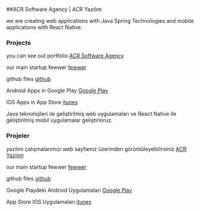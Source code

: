 
##ACR Software Agency | ACR Yazılım   

we are creating web applications with Java Spring Technologies and mobile applications with React Native. 

### Projects

you can see out portfolio
[ACR Software Agency](http://www.acryazilim.com)

our main startup fewwer
[fewwer](https://www.fewwer.com)

github files
[github](https://github.com/gacar/gacar.github.io)

Android Apps in Google Play 
[Google Play](https://play.google.com/store/apps/developer?id=acr+yazilim)

IOS Apps in App Store
[itunes](https://itunes.apple.com/tr/developer/gokhan-acar/id1449654140)


Java teknolojileri ile geliştirilmiş web uygulamaları ve React Native ile geliştirilmiş mobil uygulamalar geliştirioruz.

### Projeler

yazılım çalışmalarımızı web sayfamız üzerinden görüntüleyebilirsiniz
[ACR Yazılım](http://www.acryazilim.com)

our main startup fewwer
[fewwer](https://www.fewwer.com)

github files
[github](https://github.com/gacar/gacar.github.io)

Google Playdeki Android Uygulamaları 
[Google Play](https://play.google.com/store/apps/developer?id=acr+yazilim)

App Store IOS Uygulamaları
[itunes](https://itunes.apple.com/tr/developer/gokhan-acar/id1449654140)



